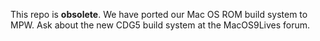 This repo is **obsolete**. We have ported our Mac OS ROM build system to MPW. Ask about the new CDG5 build system at the MacOS9Lives forum.

